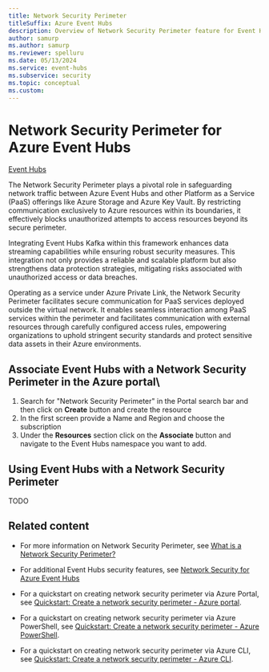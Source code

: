 ```yaml
---
title: Network Security Perimeter 
titleSuffix: Azure Event Hubs
description: Overview of Network Security Perimeter feature for Event Hubs
author: samurp
ms.author: samurp
ms.reviewer: spelluru
ms.date: 05/13/2024
ms.service: event-hubs
ms.subservice: security
ms.topic: conceptual
ms.custom:
---
```



# Network Security Perimeter for Azure Event Hubs

[Event Hubs](../articles/event-hubs/event-hubs-about.md)

The Network Security Perimeter plays a pivotal role in safeguarding network traffic between Azure Event Hubs and other Platform as a Service (PaaS) offerings like Azure Storage and Azure Key Vault. By restricting communication exclusively to Azure resources within its boundaries, it effectively blocks unauthorized attempts to access resources beyond its secure perimeter.

Integrating Event Hubs Kafka within this framework enhances data streaming capabilities while ensuring robust security measures. This integration not only provides a reliable and scalable platform but also strengthens data protection strategies, mitigating risks associated with unauthorized access or data breaches.

Operating as a service under Azure Private Link, the Network Security Perimeter facilitates secure communication for PaaS services deployed outside the virtual network. It enables seamless interaction among PaaS services within the perimeter and facilitates communication with external resources through carefully configured access rules, empowering organizations to uphold stringent security standards and protect sensitive data assets in their Azure environments.

## Associate Event Hubs with a Network Security Perimeter in the Azure portal\
1. Search for "Network Security Perimeter" in the Portal search bar and then click on **Create** button and create the resource
1. In the first screen provide a Name and Region and choose the subscription
1. Under the **Resources** section click on the **Associate** button and navigate to the Event Hubs namespace you want to add. 

## Using Event Hubs with a Network Security Perimeter 

TODO

## Related content
- For more information on Network Security Perimeter, see [What is a Network Security Perimeter?](../articles/private-link/network-security-perimeter-concepts.md)

- For additional Event Hubs security features, see [Network Security for Azure Event Hubs](../articles/event-hubs/network-security.md)

- For a quickstart on creating network security perimeter via Azure Portal, see [Quickstart: Create a network security perimeter - Azure portal](https://review.learn.microsoft.com/en-us/azure/private-link/create-network-security-perimeter-portal?branch=pr-en-us-268834).

- For a quickstart on creating network security perimeter via Azure PowerShell, see [Quickstart: Create a network security perimeter - Azure PowerShell](https://review.learn.microsoft.com/en-us/azure/private-link/create-network-security-perimeter-powershell?branch=pr-en-us-268834).

- For a quickstart on creating network security perimeter via Azure CLI, see [Quickstart: Create a network security perimeter - Azure CLI](https://review.learn.microsoft.com/en-us/azure/private-link/create-network-security-perimeter-cli?branch=pr-en-us-268834).
